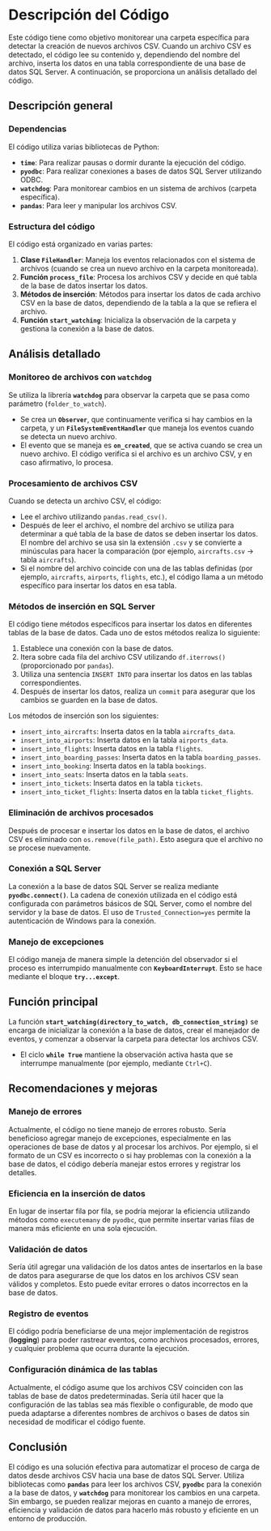 # Descripción del Código

Este código tiene como objetivo monitorear una carpeta específica para detectar la creación de nuevos archivos CSV. Cuando un archivo CSV es detectado, el código lee su contenido y, dependiendo del nombre del archivo, inserta los datos en una tabla correspondiente de una base de datos SQL Server. A continuación, se proporciona un análisis detallado del código.

## Descripción general

### Dependencias

El código utiliza varias bibliotecas de Python:

- **`time`**: Para realizar pausas o dormir durante la ejecución del código.
- **`pyodbc`**: Para realizar conexiones a bases de datos SQL Server utilizando ODBC.
- **`watchdog`**: Para monitorear cambios en un sistema de archivos (carpeta específica).
- **`pandas`**: Para leer y manipular los archivos CSV.

### Estructura del código

El código está organizado en varias partes:

1. **Clase `FileHandler`**: Maneja los eventos relacionados con el sistema de archivos (cuando se crea un nuevo archivo en la carpeta monitoreada).
2. **Función `process_file`**: Procesa los archivos CSV y decide en qué tabla de la base de datos insertar los datos.
3. **Métodos de inserción**: Métodos para insertar los datos de cada archivo CSV en la base de datos, dependiendo de la tabla a la que se refiera el archivo.
4. **Función `start_watching`**: Inicializa la observación de la carpeta y gestiona la conexión a la base de datos.

## Análisis detallado

### Monitoreo de archivos con `watchdog`

Se utiliza la librería **`watchdog`** para observar la carpeta que se pasa como parámetro (`folder_to_watch`). 

- Se crea un **`Observer`**, que continuamente verifica si hay cambios en la carpeta, y un **`FileSystemEventHandler`** que maneja los eventos cuando se detecta un nuevo archivo.
- El evento que se maneja es **`on_created`**, que se activa cuando se crea un nuevo archivo. El código verifica si el archivo es un archivo CSV, y en caso afirmativo, lo procesa.

### Procesamiento de archivos CSV

Cuando se detecta un archivo CSV, el código:

- Lee el archivo utilizando `pandas.read_csv()`.
- Después de leer el archivo, el nombre del archivo se utiliza para determinar a qué tabla de la base de datos se deben insertar los datos. El nombre del archivo se usa sin la extensión `.csv` y se convierte a minúsculas para hacer la comparación (por ejemplo, `aircrafts.csv` -> tabla `aircrafts`).
- Si el nombre del archivo coincide con una de las tablas definidas (por ejemplo, `aircrafts`, `airports`, `flights`, etc.), el código llama a un método específico para insertar los datos en esa tabla.

### Métodos de inserción en SQL Server

El código tiene métodos específicos para insertar los datos en diferentes tablas de la base de datos. Cada uno de estos métodos realiza lo siguiente:

1. Establece una conexión con la base de datos.
2. Itera sobre cada fila del archivo CSV utilizando `df.iterrows()` (proporcionado por `pandas`).
3. Utiliza una sentencia `INSERT INTO` para insertar los datos en las tablas correspondientes.
4. Después de insertar los datos, realiza un `commit` para asegurar que los cambios se guarden en la base de datos.

Los métodos de inserción son los siguientes:

- `insert_into_aircrafts`: Inserta datos en la tabla `aircrafts_data`.
- `insert_into_airports`: Inserta datos en la tabla `airports_data`.
- `insert_into_flights`: Inserta datos en la tabla `flights`.
- `insert_into_boarding_passes`: Inserta datos en la tabla `boarding_passes`.
- `insert_into_booking`: Inserta datos en la tabla `bookings`.
- `insert_into_seats`: Inserta datos en la tabla `seats`.
- `insert_into_tickets`: Inserta datos en la tabla `tickets`.
- `insert_into_ticket_flights`: Inserta datos en la tabla `ticket_flights`.

### Eliminación de archivos procesados

Después de procesar e insertar los datos en la base de datos, el archivo CSV es eliminado con `os.remove(file_path)`. Esto asegura que el archivo no se procese nuevamente.

### Conexión a SQL Server

La conexión a la base de datos SQL Server se realiza mediante **`pyodbc.connect()`**. La cadena de conexión utilizada en el código está configurada con parámetros básicos de SQL Server, como el nombre del servidor y la base de datos. El uso de `Trusted_Connection=yes` permite la autenticación de Windows para la conexión.

### Manejo de excepciones

El código maneja de manera simple la detención del observador si el proceso es interrumpido manualmente con **`KeyboardInterrupt`**. Esto se hace mediante el bloque **`try...except`**.

## Función principal

La función **`start_watching(directory_to_watch, db_connection_string)`** se encarga de inicializar la conexión a la base de datos, crear el manejador de eventos, y comenzar a observar la carpeta para detectar los archivos CSV.

- El ciclo **`while True`** mantiene la observación activa hasta que se interrumpe manualmente (por ejemplo, mediante `Ctrl+C`).

## Recomendaciones y mejoras

### Manejo de errores

Actualmente, el código no tiene manejo de errores robusto. Sería beneficioso agregar manejo de excepciones, especialmente en las operaciones de base de datos y al procesar los archivos. Por ejemplo, si el formato de un CSV es incorrecto o si hay problemas con la conexión a la base de datos, el código debería manejar estos errores y registrar los detalles.

### Eficiencia en la inserción de datos

En lugar de insertar fila por fila, se podría mejorar la eficiencia utilizando métodos como `executemany` de `pyodbc`, que permite insertar varias filas de manera más eficiente en una sola ejecución.

### Validación de datos

Sería útil agregar una validación de los datos antes de insertarlos en la base de datos para asegurarse de que los datos en los archivos CSV sean válidos y completos. Esto puede evitar errores o datos incorrectos en la base de datos.

### Registro de eventos

El código podría beneficiarse de una mejor implementación de registros (**logging**) para poder rastrear eventos, como archivos procesados, errores, y cualquier problema que ocurra durante la ejecución.

### Configuración dinámica de las tablas

Actualmente, el código asume que los archivos CSV coinciden con las tablas de base de datos predeterminadas. Sería útil hacer que la configuración de las tablas sea más flexible o configurable, de modo que pueda adaptarse a diferentes nombres de archivos o bases de datos sin necesidad de modificar el código fuente.

## Conclusión

El código es una solución efectiva para automatizar el proceso de carga de datos desde archivos CSV hacia una base de datos SQL Server. Utiliza bibliotecas como **`pandas`** para leer los archivos CSV, **`pyodbc`** para la conexión a la base de datos, y **`watchdog`** para monitorear los cambios en una carpeta. Sin embargo, se pueden realizar mejoras en cuanto a manejo de errores, eficiencia y validación de datos para hacerlo más robusto y eficiente en un entorno de producción.